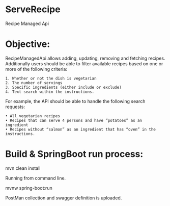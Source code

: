 # ServeRecipe
Recipe Managed Api 


# Objective:
RecipeManagedApi allows adding, updating, removing and fetching recipes. Additionally users should be able to filter available recipes based on one or more of the following criteria:

    1. Whether or not the dish is vegetarian
    2. The number of servings
    3. Specific ingredients (either include or exclude)
    4. Text search within the instructions.
    
For example, the API should be able to handle the following search requests:

    • All vegetarian recipes
    • Recipes that can serve 4 persons and have “potatoes” as an ingredient
    • Recipes without “salmon” as an ingredient that has “oven” in the instructions.

# Build & SpringBoot run process:

  mvn clean install
  
Running from command line.

  mvnw spring-boot:run

PostMan collection and swagger definition is uploaded.

